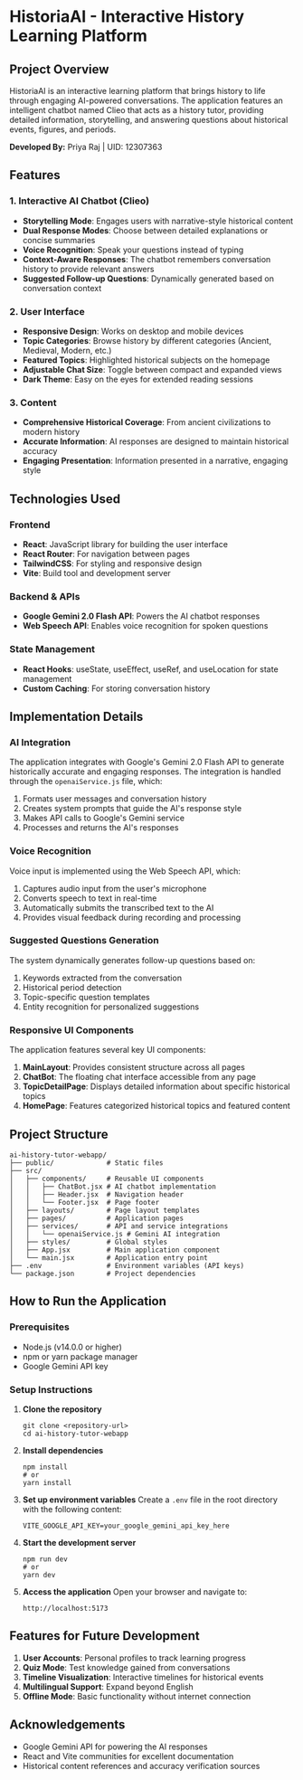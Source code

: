 # HistoriaAI - Interactive History Learning Platform

## Project Overview
HistoriaAI is an interactive learning platform that brings history to life through engaging AI-powered conversations. The application features an intelligent chatbot named Clieo that acts as a history tutor, providing detailed information, storytelling, and answering questions about historical events, figures, and periods.

**Developed By:** Priya Raj | UID: 12307363

## Features

### 1. Interactive AI Chatbot (Clieo)
- **Storytelling Mode**: Engages users with narrative-style historical content
- **Dual Response Modes**: Choose between detailed explanations or concise summaries
- **Voice Recognition**: Speak your questions instead of typing
- **Context-Aware Responses**: The chatbot remembers conversation history to provide relevant answers
- **Suggested Follow-up Questions**: Dynamically generated based on conversation context

### 2. User Interface
- **Responsive Design**: Works on desktop and mobile devices
- **Topic Categories**: Browse history by different categories (Ancient, Medieval, Modern, etc.)
- **Featured Topics**: Highlighted historical subjects on the homepage
- **Adjustable Chat Size**: Toggle between compact and expanded views
- **Dark Theme**: Easy on the eyes for extended reading sessions

### 3. Content
- **Comprehensive Historical Coverage**: From ancient civilizations to modern history
- **Accurate Information**: AI responses are designed to maintain historical accuracy
- **Engaging Presentation**: Information presented in a narrative, engaging style

## Technologies Used

### Frontend
- **React**: JavaScript library for building the user interface
- **React Router**: For navigation between pages
- **TailwindCSS**: For styling and responsive design
- **Vite**: Build tool and development server

### Backend & APIs
- **Google Gemini 2.0 Flash API**: Powers the AI chatbot responses
- **Web Speech API**: Enables voice recognition for spoken questions

### State Management
- **React Hooks**: useState, useEffect, useRef, and useLocation for state management
- **Custom Caching**: For storing conversation history

## Implementation Details

### AI Integration
The application integrates with Google's Gemini 2.0 Flash API to generate historically accurate and engaging responses. The integration is handled through the `openaiService.js` file, which:

1. Formats user messages and conversation history
2. Creates system prompts that guide the AI's response style
3. Makes API calls to Google's Gemini service
4. Processes and returns the AI's responses

### Voice Recognition
Voice input is implemented using the Web Speech API, which:

1. Captures audio input from the user's microphone
2. Converts speech to text in real-time
3. Automatically submits the transcribed text to the AI
4. Provides visual feedback during recording and processing

### Suggested Questions Generation
The system dynamically generates follow-up questions based on:

1. Keywords extracted from the conversation
2. Historical period detection
3. Topic-specific question templates
4. Entity recognition for personalized suggestions

### Responsive UI Components
The application features several key UI components:

1. **MainLayout**: Provides consistent structure across all pages
2. **ChatBot**: The floating chat interface accessible from any page
3. **TopicDetailPage**: Displays detailed information about specific historical topics
4. **HomePage**: Features categorized historical topics and featured content

## Project Structure

```
ai-history-tutor-webapp/
├── public/             # Static files
├── src/
│   ├── components/     # Reusable UI components
│   │   ├── ChatBot.jsx # AI chatbot implementation
│   │   ├── Header.jsx  # Navigation header
│   │   └── Footer.jsx  # Page footer
│   ├── layouts/        # Page layout templates
│   ├── pages/          # Application pages
│   ├── services/       # API and service integrations
│   │   └── openaiService.js # Gemini AI integration
│   ├── styles/         # Global styles
│   ├── App.jsx         # Main application component
│   └── main.jsx        # Application entry point
├── .env                # Environment variables (API keys)
└── package.json        # Project dependencies
```

## How to Run the Application

### Prerequisites
- Node.js (v14.0.0 or higher)
- npm or yarn package manager
- Google Gemini API key

### Setup Instructions

1. **Clone the repository**
   ```
   git clone <repository-url>
   cd ai-history-tutor-webapp
   ```

2. **Install dependencies**
   ```
   npm install
   # or
   yarn install
   ```

3. **Set up environment variables**
   Create a `.env` file in the root directory with the following content:
   ```
   VITE_GOOGLE_API_KEY=your_google_gemini_api_key_here
   ```

4. **Start the development server**
   ```
   npm run dev
   # or
   yarn dev
   ```

5. **Access the application**
   Open your browser and navigate to:
   ```
   http://localhost:5173
   ```

## Features for Future Development

1. **User Accounts**: Personal profiles to track learning progress
2. **Quiz Mode**: Test knowledge gained from conversations
3. **Timeline Visualization**: Interactive timelines for historical events
4. **Multilingual Support**: Expand beyond English
5. **Offline Mode**: Basic functionality without internet connection

## Acknowledgements

- Google Gemini API for powering the AI responses
- React and Vite communities for excellent documentation
- Historical content references and accuracy verification sources
